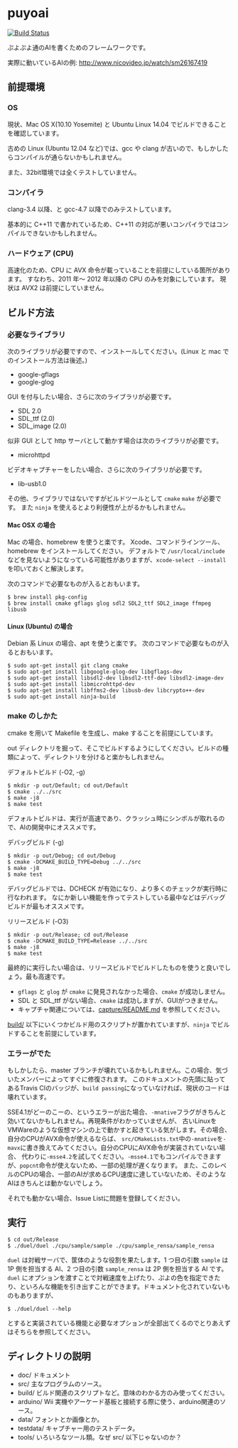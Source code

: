 puyoai
======


[![Build Status](https://travis-ci.org/puyoai/puyoai.svg?branch=master)](http://travis-ci.org/puyoai/puyoai)

ぷよぷよ通のAIを書くためのフレームワークです。

実際に動いているAIの例: http://www.nicovideo.jp/watch/sm26167419

## 前提環境

### OS

現状、Mac OS X(10.10 Yosemite) と Ubuntu Linux 14.04 でビルドできることを確認しています。

古めの Linux (Ubuntu 12.04 など)では、gcc や clang が古いので、もしかしたらコンパイルが通らないかもしれません。

また、32bit環境では全くテストしていません。

### コンパイラ

clang-3.4 以降、と gcc-4.7 以降でのみテストしています。

基本的に C++11 で書かれているため、C++11 の対応が悪いコンパイラではコンパイルできないかもしれません。

### ハードウェア (CPU)

高速化のため、CPU に AVX 命令が載っていることを前提にしている箇所があります。
すなわち、2011 年〜 2012 年以降の CPU のみを対象にしています。
現状は AVX2 は前提にしていません。

## ビルド方法

### 必要なライブラリ

次のライブラリが必要ですので、インストールしてください。(Linux と mac でのインストール方法は後述。)

* google-gflags
* google-glog

GUI を付与したい場合、さらに次のライブラリが必要です。

* SDL 2.0
* SDL_ttf (2.0)
* SDL_image (2.0)

似非 GUI として http サーバとして動かす場合は次のライブラリが必要です。
* microhttpd

ビデオキャプチャーをしたい場合、さらに次のライブラリが必要です。

* lib-usb1.0

その他、ライブラリではないですがビルドツールとして `cmake` `make` が必要です。
また `ninja` を使えるとより利便性が上がるかもしれません。

#### Mac OSX の場合

Mac の場合、homebrew を使うと楽です。
Xcode、コマンドラインツール、homebrew をインストールしてください。
デフォルトで `/usr/local/include` などを見ないようになっている可能性がありますが、`xcode-select --install` を叩いておくと解決します。

次のコマンドで必要なものが入るとおもいます。

    $ brew install pkg-config
    $ brew install cmake gflags glog sdl2 SDL2_ttf SDL2_image ffmpeg libusb

#### Linux (Ubuntu) の場合

Debian 系 Linux の場合、apt を使うと楽です。
次のコマンドで必要なものが入るとおもいます。

    $ sudo apt-get install git clang cmake
    $ sudo apt-get install libgoogle-glog-dev libgflags-dev
    $ sudo apt-get install libsdl2-dev libsdl2-ttf-dev libsdl2-image-dev
    $ sudo apt-get install libmicrohttpd-dev
    $ sudo apt-get install libffms2-dev libusb-dev libcrypto++-dev
    $ sudo apt-get install ninja-build

### make のしかた

cmake を用いて Makefile を生成し、make することを前提にしています。

out ディレクトリを掘って、そこでビルドするようにしてください。ビルドの種類によって、ディレクトリを分けると楽かもしれません。

デフォルトビルド (-O2, -g)

    $ mkdir -p out/Default; cd out/Default
    $ cmake ../../src
    $ make -j8
    $ make test

デフォルトビルドは、実行が高速であり、クラッシュ時にシンボルが取れるので、AIの開発中にオススメです。

デバッグビルド (-g)

    $ mkdir -p out/Debug; cd out/Debug
    $ cmake -DCMAKE_BUILD_TYPE=Debug ../../src
    $ make -j8
    $ make test

デバッグビルドでは、DCHECK が有効になり、より多くのチェックが実行時に行なわれます。
なにか新しい機能を作ってテストしている最中などはデバッグビルドが最もオススメです。

リリースビルド (-O3)

    $ mkdir -p out/Release; cd out/Release
    $ cmake -DCMAKE_BUILD_TYPE=Release ../../src
    $ make -j8
    $ make test

最終的に実行したい場合は、リリースビルドでビルドしたものを使うと良いでしょう。最も高速です。

* `gflags` と `glog` が `cmake` に発見されなかった場合、`cmake` が成功しません。
* SDL と SDL_ttf がない場合、`cmake` は成功しますが、GUIがつきません。
* キャプチャ関連については、[capture/README.md](https://github.com/puyoai/puyoai/tree/master/src/capture) を参照してください。

[build/](https://github.com/puyoai/puyoai/tree/master/build) 以下にいくつかビルド用のスクリプトが置かれていますが、`ninja` でビルドすることを前提にしています。

### エラーがでた

もしかしたら、master ブランチが壊れているかもしれません。この場合、気づいたメンバーによってすぐに修復されます。
このドキュメントの先頭に貼ってあるTravis CIのバッジが、`build passing`になっていなければ、現状のコードは壊れています。

SSE4.1がどーのこーの、というエラーが出た場合、`-mnative`フラグがきちんと効いてないかもしれません。再現条件がわかっていませんが、
古いLinuxをVMWareのような仮想マシンの上で動かすと起きている気がします。その場合、自分のCPUがAVX命令が使えるならば、
`src/CMakeLists.txt`中の`-mnative`を`-mavx`に書き換えてみてください。自分のCPUにAVX命令が実装されていない場合、
代わりに`-msse4.2`を試してください。`-msse4.1`でもコンパイルできますが、`popcnt`命令が使えないため、一部の処理が遅くなります。
また、このレベルのCPUの場合、一部のAIが求めるCPU速度に達していないため、そのようなAIはきちんとは動かないでしょう。

それでも動かない場合、Issue Listに問題を登録してください。

## 実行

    $ cd out/Release
    $ ./duel/duel ./cpu/sample/sample ./cpu/sample_rensa/sample_rensa

`duel` は対戦サーバで、筐体のような役割を果たします。1 つ目の引数 `sample` は 1P 側を担当する AI、2 つ目の引数 `sample_rensa` は 2P 側を担当する AI です。
`duel` にオプションを渡すことで対戦速度を上げたり、ぷよの色を指定できたり、といろんな機能を引き出すことができます。ドキュメント化されていないものもありますが、

    $ ./duel/duel --help

とすると実装されている機能と必要なオプションが全部出てくるのでとりあえずはそちらを参照してください。

## ディレクトリの説明

* doc/ ドキュメント
* src/ 主なプログラムのソース。
* build/ ビルド関連のスクリプトなど。意味のわかる方のみ使ってください。
* arduino/ Wii 実機やアーケード基板と接続する際に使う、arduino関連のソース。
* data/    フォントとか画像とか。
* testdata/ キャプチャー用のテストデータ。
* tools/ いろいろなツール類。なぜ src/ 以下じゃないのか？
